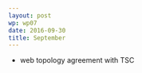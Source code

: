 ```yaml
---
layout: post
wp: wp07
date: 2016-09-30
title: September
---
```


- web topology agreement with TSC


